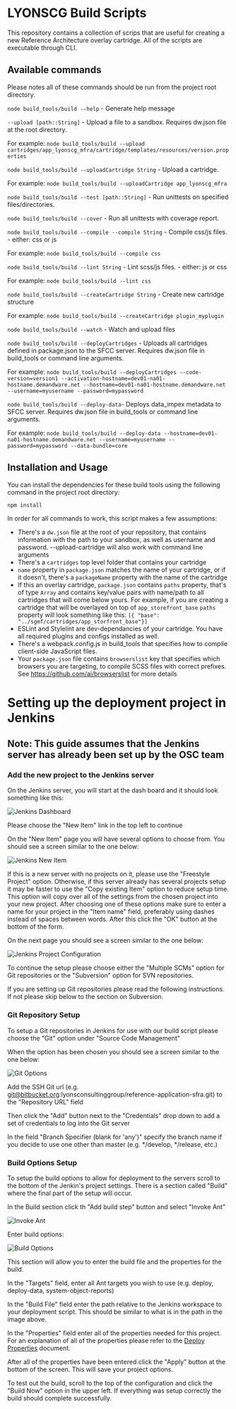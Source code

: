 # LYONSCG Build Scripts

This repository contains a collection of scrips that are useful for creating a new Reference Architecture overlay cartridge. All of the scripts are executable through CLI.

## Available commands

Please notes all of these commands should be run from the project root directory.

`node build_tools/build --help` - Generate help message

`--upload [path::String]` - Upload a file to a sandbox. Requires dw.json file at the root directory.

For example:
`node build_tools/build --upload cartridges/app_lyonscg_mfra/cartridge/templates/resources/version.properties`

`node build_tools/build --uploadCartridge String` - Upload a cartridge.

For example:
`node build_tools/build --uploadCartridge app_lyonscg_mfra`

`node build_tools/build --test [path::String]` - Run unittests on specified files/directories.

`node build_tools/build --cover` - Run all unittests with coverage report.

`node build_tools/build --compile --compile String` - Compile css/js files. - either: css or js

For example:
`node build_tools/build --compile css`

`node build_tools/build --lint String` - Lint scss/js files. - either: js or css

For example:
`node build_tools/build --lint css`

`node build_tools/build --createCartridge String` - Create new cartridge structure

For example:
`node build_tools/build --createCartridge plugin_myplugin`

`node build_tools/build --watch` - Watch and upload files

`node build_tools/build --deployCartridges` - Uploads all cartridges defined in package.json to the SFCC server. Requires dw.json file in build_tools or command line arguments.

For example:
`node build_tools/build --deployCartridges --code-version=version1 --activation-hostname=dev01-na01-hostname.demandware.net --hostname=dev01-na01-hostname.demandware.net --username=myusername --password=mypassword`

`node build_tools/build --deploy-data`- Deploys data_impex metadata to SFCC server. Requires dw.json file in build_tools or command line arguments.

For example:
`node build_tools/build --deploy-data --hostname=dev01-na01-hostname.demandware.net --username=myusername --password=mypassword --data-bundle=core`

## Installation and Usage

You can install the dependencies for these build tools using the following command in the project root directory:

```sh
npm install
```

In order for all commands to work, this script makes a few assumptions:

* There's a `dw.json` file at the root of your repository, that contains information with the path to your sandbox, as well as username and password. --upload-cartridge will also work with command line arguments
* There's a `cartridges` top level folder that contains your cartridge
* `name` property in `package.json` matches the name of your cartridge, or if it doesn't, there's a `packageName` property with the name of the cartridge
* If this an overlay cartridge, `package.json` contains `paths` property, that's of type `Array` and contains key/value pairs with name/path to all cartridges that will come below yours. For example, if you are creating a cartridge that will be overlayed on top of `app_storefront_base` `paths` property will look something like this: `[{ "base": "../sgmf/cartridges/app_storfront_base"}]`
* ESLint and Stylelint are dev-dependancies of your cartridge. You have all required plugins and configs installed as well.
* There's a webpack.config.js in build_tools that specifies how to compile client-side JavaScript files.
* Your `package.json` file contains `browserslist` key that specifies which browsers you are targeting, to compile SCSS files with correct prefixes. See https://github.com/ai/browserslist for more details


# Setting up the deployment project in Jenkins

## Note: This guide assumes that the Jenkins server has already been set up by the OSC team

### Add the new project to the Jenkins server

  On the Jenkins server, you will start at the dash board and it should look something like this:

  ![Jenkins Dashboard][jenkins-dashboard]

  [jenkins-dashboard]: images/jenkins-dashboard.png

  Please choose the "New Item" link in the top left to continue

  On the "New Item" page you will have several options to choose from. You should see a screen similar to the one below:

  ![Jenkins New Item][jenkins-new-item]

  [jenkins-new-item]: images/jenkins-new-item.png

  If this is a new server with no projects on it, please use the "Freestyle Project" option. Otherwise, if this server already has several projects setup it may be faster to use the "Copy existing Item" option to reduce setup time. This option will copy over all of the settings from the chosen project into your new project. After choosing one of these options make sure to enter a name for your project in the "Item name" field, preferably using dashes instead of spaces between words. After this click the "OK" button at the bottom of the form.

  On the next page you should see a screen similar to the one below:

  ![Jenkins Project Configuration][jenkins-project-config]

  [jenkins-project-config]: images/jenkins-project-config.png

  To continue the setup please choose either the "Multiple SCMs" option for Git repositories or the "Subversion" option for SVN repositories.

  If you are setting up Git repositories please read the following instructions. If not please skip below to the section on Subversion.

### Git Repository Setup

  To setup a Git repositories in Jenkins for use with our build script please choose the "Git" option under "Source Code Management"

  When the option has been chosen you should see a screen similar to the one below:

  ![Git Options][git-options]

  [git-options]: images/git-options.png

  Add the SSH Git url (e.g. git@bitbucket.org:lyonsconsultinggroup/reference-application-sfra.git) to the "Repository URL" field

  Then click the "Add" button next to the "Credentials" drop down to add a set of credentials to log into the Git server

  In the field "Branch Specifier (blank for 'any')" specify the branch name if you decide to use one other than master (e.g. */develop, */release, etc.)

### Build Options Setup

  To setup the build options to allow for deployment to the servers scroll to the bottom of the Jenkin's project settings. There is a section called "Build" where the final part of the setup will occur.

  In the Build section click th "Add build step" button and select "Invoke Ant"

  ![Invoke Ant][invoke-ant]

  [invoke-ant]: images/jenkins-invoke-ant.png

  Enter build options:

  ![Build Options][build-options]

  [build-options]: images/build-options.png

  This section will allow you to enter the build file and the properties for the build.

  In the "Targets" field, enter all Ant targets you wish to use (e.g. deploy, deploy-data, system-object-reports)

  In the "Build File" field enter the path relative to the Jenkins workspace to your deployment script. This should be similar to what is in the path in the image above.

  In the "Properties" field enter all of the properties needed for this project. For an explanation of all of the properties please refer to the [Deploy Properties](DeployProperties.md) document.

  After all of the properties have been entered click the "Apply" button at the bottom of the screen. This will save your project options.

  To test out the build, scroll to the top of the configuration and click the "Build Now" option in the upper left. If everything was setup correctly the build should complete successfully.